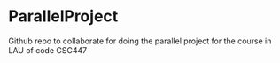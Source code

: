 # ParallelProject
 Github repo to collaborate for doing the parallel project for the course in LAU of code CSC447
